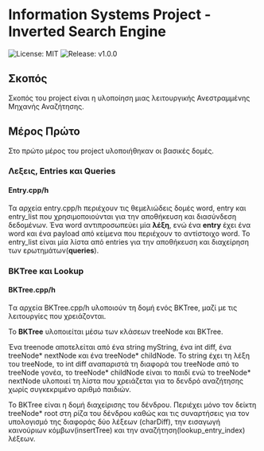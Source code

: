 
# Information Systems Project - Inverted Search Engine
![License: MIT](https://img.shields.io/badge/License-MIT-blue.svg)
![Release: v1.0.0](https://img.shields.io/github/v/release/nassosanagn/Vaccine-Monitor-App?include_prereleases)


## Σκοπός

Σκοπός του project είναι η υλοποίηση μιας λειτουργικής Ανεστραμμένης Μηχανής Αναζήτησης. 

## Μέρος Πρώτο

Στο πρώτο μέρος του project υλοποιήθηκαν οι βασικές δομές.

### Λεξεις, Entries και Queries

#### Entry.cpp/h

Τα αρχεία entry.cpp/h περιέχουν τις θεμελιώδεις δομές word, entry και entry_list που χρησιμοποιούνται για την αποθήκευση και διασύνδεση δεδομένων. Ένα word αντιπροσωπεύει μία **λέξη**, ενώ ένα **entry** έχει ένα word και ένα payload από κείμενα που περιέχουν το αντίστοιχο word. Το entry_list είναι μία λίστα από entries για την αποθήκευση και διαχείρηση των ερωτημάτων(**queries**). 

### BKTree και Lookup

#### BKTree.cpp/h

Tα αρχεία BKTree.cpp/h υλοποιούν τη δομή ενός BKTree, μαζί με τις λειτουργίες που χρειάζονται. 

Το **BKTree** υλοποιείται μέσω των κλάσεων treeNode και BKTree. 

Ένα treenode αποτελείται από ένα string myString, ένα int diff, ένα treeNode* nextNode και ένα treeNode* childNode. Το string έχει τη λέξη του treeNode, το int diff αναπαριστά τη διαφορά του treeNode από το treeNode γονέα, το treeNode* childNode είναι το παιδί ενώ το treeNode* nextNode υλοποιεί τη λίστα που χρειάζεται για το δενδρό αναζήτησης χωρίς συγκεκριμένο αριθμό παιδιών. 

Το BKTree είναι η δομή διαχείρισης του δένδρου. Περιέχει μόνο τον δείκτη treeNode* root στη ρίζα του δένδρου καθώς και τις συναρτήσεις για τον υπολογισμό της διαφοράς δύο λέξεων (charDiff), την εισαγωγή καινούριων κόμβων(insertTree) και την αναζήτηση(lookup_entry_index) λέξεων.


